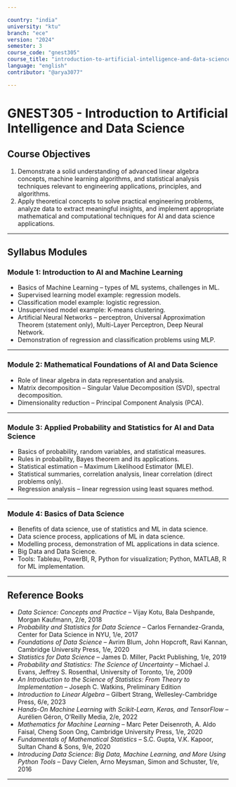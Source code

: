 ```yaml
---

country: "india"
university: "ktu"
branch: "ece"
version: "2024"
semester: 3
course_code: "gnest305"
course_title: "introduction-to-artificial-intelligence-and-data-science"
language: "english"
contributor: "@arya3077"

---
```


# GNEST305 - Introduction to Artificial Intelligence and Data Science

## Course Objectives

1. Demonstrate a solid understanding of advanced linear algebra concepts, machine learning algorithms, and statistical analysis techniques relevant to engineering applications, principles, and algorithms.  
2. Apply theoretical concepts to solve practical engineering problems, analyze data to extract meaningful insights, and implement appropriate mathematical and computational techniques for AI and data science applications.  

---

## Syllabus Modules

### Module 1: Introduction to AI and Machine Learning
- Basics of Machine Learning – types of ML systems, challenges in ML.  
- Supervised learning model example: regression models.  
- Classification model example: logistic regression.  
- Unsupervised model example: K-means clustering.  
- Artificial Neural Networks – perceptron, Universal Approximation Theorem (statement only), Multi-Layer Perceptron, Deep Neural Network.  
- Demonstration of regression and classification problems using MLP.  

---

### Module 2: Mathematical Foundations of AI and Data Science
- Role of linear algebra in data representation and analysis.  
- Matrix decomposition – Singular Value Decomposition (SVD), spectral decomposition.  
- Dimensionality reduction – Principal Component Analysis (PCA).  

---

### Module 3: Applied Probability and Statistics for AI and Data Science
- Basics of probability, random variables, and statistical measures.  
- Rules in probability, Bayes theorem and its applications.  
- Statistical estimation – Maximum Likelihood Estimator (MLE).  
- Statistical summaries, correlation analysis, linear correlation (direct problems only).  
- Regression analysis – linear regression using least squares method.  

---

### Module 4: Basics of Data Science
- Benefits of data science, use of statistics and ML in data science.  
- Data science process, applications of ML in data science.  
- Modelling process, demonstration of ML applications in data science.  
- Big Data and Data Science.  
- Tools: Tableau, PowerBI, R, Python for visualization; Python, MATLAB, R for ML implementation.  

---

## Reference Books

- *Data Science: Concepts and Practice* – Vijay Kotu, Bala Deshpande, Morgan Kaufmann, 2/e, 2018  
- *Probability and Statistics for Data Science* – Carlos Fernandez-Granda, Center for Data Science in NYU, 1/e, 2017  
- *Foundations of Data Science* – Avrim Blum, John Hopcroft, Ravi Kannan, Cambridge University Press, 1/e, 2020  
- *Statistics for Data Science* – James D. Miller, Packt Publishing, 1/e, 2019  
- *Probability and Statistics: The Science of Uncertainty* – Michael J. Evans, Jeffrey S. Rosenthal, University of Toronto, 1/e, 2009  
- *An Introduction to the Science of Statistics: From Theory to Implementation* – Joseph C. Watkins, Preliminary Edition  
- *Introduction to Linear Algebra* – Gilbert Strang, Wellesley-Cambridge Press, 6/e, 2023  
- *Hands-On Machine Learning with Scikit-Learn, Keras, and TensorFlow* – Aurélien Géron, O’Reilly Media, 2/e, 2022  
- *Mathematics for Machine Learning* – Marc Peter Deisenroth, A. Aldo Faisal, Cheng Soon Ong, Cambridge University Press, 1/e, 2020  
- *Fundamentals of Mathematical Statistics* – S.C. Gupta, V.K. Kapoor, Sultan Chand & Sons, 9/e, 2020  
- *Introducing Data Science: Big Data, Machine Learning, and More Using Python Tools* – Davy Cielen, Arno Meysman, Simon and Schuster, 1/e, 2016  

---

